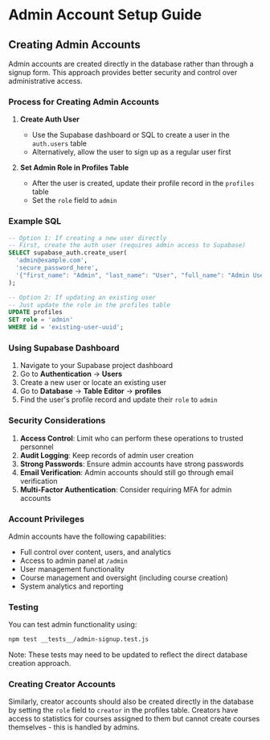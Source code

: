 # Admin Account Setup Guide

## Creating Admin Accounts

Admin accounts are created directly in the database rather than through a signup form. This approach provides better security and control over administrative access.

### Process for Creating Admin Accounts

1. **Create Auth User**
   - Use the Supabase dashboard or SQL to create a user in the `auth.users` table
   - Alternatively, allow the user to sign up as a regular user first

2. **Set Admin Role in Profiles Table**
   - After the user is created, update their profile record in the `profiles` table
   - Set the `role` field to `admin`

### Example SQL

```sql
-- Option 1: If creating a new user directly
-- First, create the auth user (requires admin access to Supabase)
SELECT supabase_auth.create_user(
  'admin@example.com',
  'secure_password_here',
  '{"first_name": "Admin", "last_name": "User", "full_name": "Admin User", "role": "admin"}'::jsonb
);

-- Option 2: If updating an existing user
-- Just update the role in the profiles table
UPDATE profiles
SET role = 'admin'
WHERE id = 'existing-user-uuid';
```

### Using Supabase Dashboard

1. Navigate to your Supabase project dashboard
2. Go to **Authentication** → **Users**
3. Create a new user or locate an existing user
4. Go to **Database** → **Table Editor** → **profiles**
5. Find the user's profile record and update their `role` to `admin`

### Security Considerations

1. **Access Control**: Limit who can perform these operations to trusted personnel
2. **Audit Logging**: Keep records of admin user creation
3. **Strong Passwords**: Ensure admin accounts have strong passwords
4. **Email Verification**: Admin accounts should still go through email verification
5. **Multi-Factor Authentication**: Consider requiring MFA for admin accounts

### Account Privileges

Admin accounts have the following capabilities:
- Full control over content, users, and analytics
- Access to admin panel at `/admin`
- User management functionality
- Course management and oversight (including course creation)
- System analytics and reporting

### Testing

You can test admin functionality using:
```bash
npm test __tests__/admin-signup.test.js
```
Note: These tests may need to be updated to reflect the direct database creation approach.

### Creating Creator Accounts

Similarly, creator accounts should also be created directly in the database by setting the `role` field to `creator` in the profiles table. Creators have access to statistics for courses assigned to them but cannot create courses themselves - this is handled by admins. 